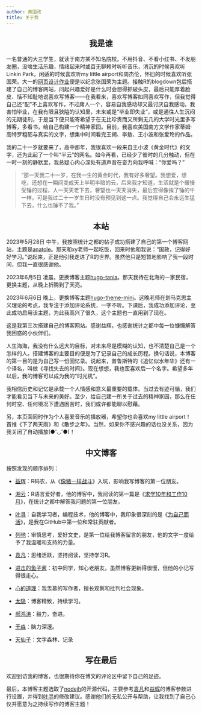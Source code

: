 ```yaml
---
author: 黄国政
title: 关于我
---
```


<style>
h2, h3 {
  text-align: center;
  font-weight: bold;
}
</style>

## 我是谁

一名普通的大三学生，就读于南方某不知名院校。不用抖音、不看小红书、不发朋友圈，没啥生活乐趣，情绪起来时或百无聊赖时听听音乐，消沉的时候喜欢听Linkin Park，闲适的时候喜欢听my little airport和周杰伦，怀旧的时候喜欢听张国荣。大一的[网页设计作业](https://Leslie-Cheung.netlify.app)便是以纪念张国荣为主题。接触R的blogdown包后搭建了自己的博客网站，问起兴趣爱好是什么时会想得抓破头皮，最后只能厚着脸皮、恬不知耻地说喜欢写博客——在我看来，喜欢写博客如同喜欢写作，但我觉得自己还“配”不上喜欢写作，不过庸人一个，容易自我感动却又最讨厌自我感动。我害怕毕业，在我有限且狭隘的认知里，未来或是“毕业即失业”，或是通往人生沉闷的无期徒刑，于是当下便只能寄希望于在无比珍贵而又所剩无几的大学时光里多写博客，多看书，给自己构建一个精神家园。目前，我喜欢美国南方文学作家蒂姆·高特罗粗砺与真实的文字，想集中时间看完王朔、李敖、王小波和张爱玲的作品。

我的二十一岁就要来了，高中那年，我很喜欢一段来自王小波《黄金时代》的文字，还为此起了一个叫“半云”的网名。如今再看，已经少了彼时的几分触动，但在一时一刻的静默里，我总疑心内心深处有道声音在奋力向我呼喊：“你爱吗？”

> “那一天我二十一岁，在我一生的黄金时代，我有好多奢望。我想爱，想吃，还想在一瞬间变成天上半明半暗的云，后来我才知道，生活就是个缓慢受锤的过程，人一天天老下去，奢望也一天天消失，最后变得像挨了锤的牛一样。可是我过二十一岁生日时没有预见到这一点。我觉得自己会永远生猛下去，什么也锤不了我。”

## 本站

2023年5月28日 中午，我按照统计之都的帖子成功搭建了自己的第一个博客网站，主题是[anatole](https://github.com/lxndrblz/anatole)。那天和xy老师一起吃饭，回来时他和我说：“国政，记得好好学习。”说起来，正是他引我走进了R的世界。虽然他只是短暂地影响了我一段时间，但我一直很感谢他。

2023年6月5日 凌晨，更换博客主题[hugo-tania](https://github.com/WingLim/hugo-tania?tab=readme-ov-file)。那天我待在北海的一家民宿，更换主题，从晚上折腾到了天亮。

2023年6月6日 晚上，更换博客主题[hugo-theme-mini](https://github.com/nodejh/hugo-theme-mini)。这晚老师在划马克思主义理论的考点，我专注于添加评论系统，一字不听。下课后，我成功添加评论，至此成功启用该主题，为此我高兴了很久，这个主题也一直用到了现在。

这是我第三次搭建自己的博客网站。感谢益辉，也感谢统计之都中每一位慷慨解答我困惑的小伙伴们。

人生海海，我没有什么远大的目标，对未来尽是模糊的认知，也不清楚自己是一个怎样的人。搭建博客的主要目的便是为了记录自己的成长历程。换句话说，本博客的第一目的是为自己写一份回忆录。说起来，普鲁斯特的《追忆似水年华》还有一个译名，叫做《寻找失去的时间》。现在想想，我也蛮喜欢后一个名字。希望多年以后，我的博客可以成为我的“时光机”。

我相信历史和记忆是承载一个人情感和意义最重要的载体。当过去有迹可循，我们才能看见当下与未来的美好。至少，给自己建一所关于过去的精神家园，那么在任何时空、任何境况下遭遇困苦时，我们或许都能聊以慰藉。

另，本页面同时作为个人喜爱音乐的播放器，希望你也会喜欢my little airport！首推《下了两天雨》和《散步之年》。当然，如果你不感兴趣的话也没关系，因为我关闭了自动播放(●'◡'●)！

## 中文博客

按照发现的顺序排列：

* [益辉](https://yihui.org)：R码农，从《[像猪一样战斗](https://yihui.org/cn/2010/12/fighting-like-a-pig/)》入坑，影响我写博客的第一位朋友。

* [湘云](https://xiangyun.rbind.io)：R语言爱好者，他的博客中，我阅读的第一篇是《[求学10年和工作10月](https://xiangyun.rbind.io/2020/08/ten-years-ten-months/)》，在统计之都中解答我问题的第一位朋友。

* [叶寻](https://cyrusyip.org)：自我学习者，编程技术，他的博客中，我印象很深刻的是《[为自己而活](https://cyrusyip.org/zh-cn/post/2021/02/18/live-for-myself/)》，是我在GitHub中第一位和常驻贡献者。

* [列弛](https://www.liechi.org)：审慎思考，爱好文史，是第一位给我博客留言的朋友，他的文字一度给予了我温暖和支持的力量。

* [袁凡](https://yuanfan.rbind.io)：思绪活跃，坚持阅读，坚持学习R。

* [进击的鱼子酱](https://dylanyu233.rbind.io)：初中同学，知心老朋友。虽然博客更新得很慢，但他的小记写得很走心。

* [心的道理](https://stephenleng.com/)：我羡慕的写作者，擅长观察和批判社会现象。

* [太隐](https://wangyurui.com/)：博客精致，持续学习。

* [郝鸿涛](https://hongtaoh.com/)：毅力，奋进。

* [于淼](https://yufree.cn/)：脑力深邃。

* [天仙子](https://tianxianzi.me/)：文字森林、记录

## 写在最后

欢迎到访我的博客，也很期待你在博文的评论区中留下自己的足迹。

最后，本博客主题选取了[nodejh](https://github.com/nodejh/hugo-theme-mini)的开源代码，主要参考[袁凡](https://yuanfan.rbind.io)和[益辉](https://yihui.org)的博客参数进行设置，并得到[叶寻](https://cyrusyip.org)的修改建议。感谢他们的无私公开与帮助，让我找到了自己心仪并愿意为之持续写作的博客主题！